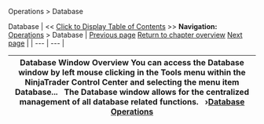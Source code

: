 ﻿
Operations > Database

Database
| << [Click to Display Table of Contents](database.md) >> **Navigation:**     [Operations](operations.md) > Database | [Previous page](status_bar.md) [Return to chapter overview](operations.md) [Next page](database_operations.md) |
| --- | --- |

| Database Window Overview You can access the Database window by left mouse clicking in the Tools menu within the NinjaTrader Control Center and selecting the menu item Database...   The Database window allows for the centralized management of all database related functions.   ›[Database Operations](database_operations.md) |
| --- |
